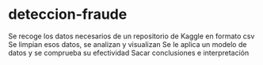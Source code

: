 # deteccion-fraude
Se recoge los datos necesarios de un repositorio de Kaggle en formato csv
Se limpian esos datos, se analizan y visualizan
Se le aplica un modelo de datos y se comprueba su efectividad
Sacar conclusiones e interpretación
